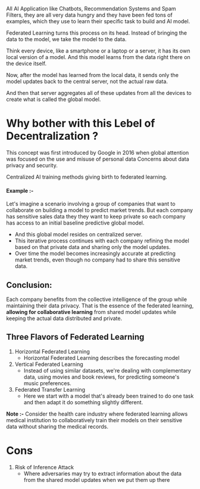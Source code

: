 

All AI Application like Chatbots, Recommendation Systems and Spam Filters, they are all very data hungry and they have been fed tons of examples, which they use to learn their specific task to build and AI model.

Federated Learning turns this process on its head. Instead of bringing the data to the model, we take the model to the data.

Think every device, like a smartphone or a laptop or a server, it has its own local version of a model.
And this model learns from the data right there on the device itself.

Now, after the model has learned from the local data, it sends only the model updates back to the central server, not the actual raw data.

And then that server aggregates all of these updates from all the devices to create what is called the global model.



# Why bother with this Lebel of Decentralization ?

This concept was first introduced by Google in 2016 when global attention was focused on the use and misuse of personal data Concerns about data privacy and security.

Centralized AI training methods giving birth to federated learning.

#### **Example :-**
Let's imagine a scenario involving a group of companies that want to collaborate on building a model to predict market trends.
But each company has sensitive sales data they they want to keep private so each company has access to an initial baseline predictive global model.

- And  this global model  resides on centralized server.
- This  iterative process continues with each company refining the model based on that private data and sharing only the model updates.
- Over time the model becomes increasingly accurate at predicting market trends, even though no company had to share this sensitive data.


## **Conclusion:**

Each company benefits from the collective intelligence of the group while maintaining their data privacy. That is the essence of the federated learning, **allowing for collaborative learning** from shared model updates while keeping the actual data distributed and private.


## **Three Flavors of Federated Learning**

1. Horizontal Federated Learning
	- Horizontal Federated Learning describes the forecasting model
2. Vertical Federated Learning
	- Instead of using similar datasets, we're dealing with complementary data, using movies and book reviews, for predicting someone's music preferences.
3. Federated Transfer Learning
	- Here we start with a model that's already been trained to do one task and then adapt it do something slightly different. 

**Note :-**
Consider the health care industry where federated learning allows medical institution to collaboratively train their models on their sensitive data without sharing the medical records.

# Cons 
1. Risk of Inference Attack
	- Where adversaries may try to extract information about the data from the shared model updates when we put them up there